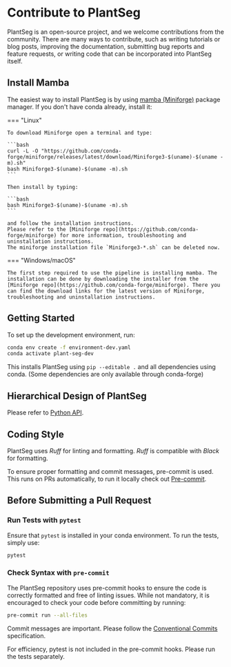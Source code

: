 # Contribute to PlantSeg

PlantSeg is an open-source project, and we welcome contributions from the community. There are many ways to contribute, such as writing tutorials or blog posts, improving the documentation, submitting bug reports and feature requests, or writing code that can be incorporated into PlantSeg itself.

## Install Mamba

The easiest way to install PlantSeg is by using
[mamba (Miniforge)](https://mamba.readthedocs.io/en/latest/index.html) package manager.
If you don't have conda already, install it:

=== "Linux"

    To download Miniforge open a terminal and type:

    ```bash
    curl -L -O "https://github.com/conda-forge/miniforge/releases/latest/download/Miniforge3-$(uname)-$(uname -m).sh"
    bash Miniforge3-$(uname)-$(uname -m).sh
    ```

    Then install by typing:

    ```bash
    bash Miniforge3-$(uname)-$(uname -m).sh
    ```

    and follow the installation instructions.
    Please refer to the [Miniforge repo](https://github.com/conda-forge/miniforge) for more information, troubleshooting and uninstallation instructions.
    The miniforge installation file `Miniforge3-*.sh` can be deleted now.

=== "Windows/macOS"

    The first step required to use the pipeline is installing mamba. The installation can be done by downloading the installer from the [Miniforge repo](https://github.com/conda-forge/miniforge). There you can find the download links for the latest version of Miniforge, troubleshooting and uninstallation instructions.

## Getting Started

To set up the development environment, run:

```bash
conda env create -f environment-dev.yaml
conda activate plant-seg-dev
```

This installs PlantSeg using `pip --editable .` and all dependencies using conda. (Some dependencies are only available through conda-forge)

## Hierarchical Design of PlantSeg

Please refer to [Python API](../python_api/index.md).

## Coding Style

PlantSeg uses _Ruff_ for linting and formatting. _Ruff_ is compatible with _Black_ for formatting.

To ensure proper formatting and commit messages, pre-commit is used.
This runs on PRs automatically, to run it locally check out [Pre-commit](https://pre-commit.com/#quick-start).

## Before Submitting a Pull Request

### Run Tests with `pytest`

Ensure that `pytest` is installed in your conda environment. To run the tests, simply use:

```bash
pytest
```

### Check Syntax with `pre-commit`

The PlantSeg repository uses pre-commit hooks to ensure the code is correctly formatted and free of linting issues. While not mandatory, it is encouraged to check your code before committing by running:

```bash
pre-commit run --all-files
```

Commit messages are important. Please follow the [Conventional Commits](https://www.conventionalcommits.org/en/v1.0.0/) specification.

For efficiency, pytest is not included in the pre-commit hooks. Please run the tests separately.
